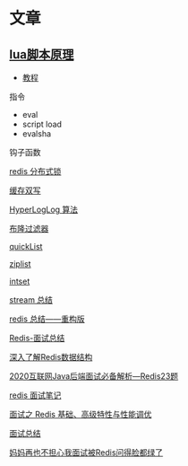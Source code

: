 # 文章

## [lua脚本原理](https://juejin.im/post/5bce7e9fe51d457a772bcfc6)
- [教程](https://redisbook.readthedocs.io/en/latest/feature/scripting.html)

指令
- eval
- script load
- evalsha

钩子函数

[redis 分布式锁](https://juejin.im/post/58b3a93c1b69e60058b49767)

[缓存双写](https://www.cnblogs.com/rjzheng/p/9041659.html)

[HyperLogLog 算法](https://juejin.im/post/5c7900bf518825407c7eafd0)

[布隆过滤器](https://juejin.im/post/5bc7446e5188255c791b3360)

[quickList](https://juejin.im/post/579222427db2a20054d8f884)

[ziplist](https://juejin.im/post/577ce6efa3413100619a2422)

[intset](https://juejin.im/post/58350d1a67f3560065e74bde)

[stream 总结](https://juejin.im/post/5b10ad586fb9a01e4072a520)

[redis 总结——重构版](https://mp.weixin.qq.com/s?__biz=Mzg2OTA0Njk0OA==&mid=2247484858&idx=1&sn=8e222ea6115e0b69cac91af14d2caf36&chksm=cea24a71f9d5c367148dccec3d5ddecf5ecd8ea096b5c5ec32f22080e66ac3c343e99151c9e0&token=1082669959&lang=zh_CN&scene=21#wechat_redirect)

[Redis-面试总结](https://liuyehcf.github.io/2017/08/03/Redis-%E9%9D%A2%E8%AF%95%E6%80%BB%E7%BB%93/)

[深入了解Redis数据结构](https://juejin.im/post/5d71d3bee51d453b5f1a04f1)

[2020互联网Java后端面试必备解析—Redis23题](https://juejin.im/post/5e68a1e951882549087db570)

[redis 面试笔记](https://mp.weixin.qq.com/s?__biz=Mzg2OTA0Njk0OA==&mid=2247486396&idx=1&sn=72417f3b8e21e878f64a4f10ddc10340&chksm=cea24477f9d5cd613a90e9472a76d55476461b4607c97311d04d38ea4fa073e2da021dbdd3ba&scene=126&sessionid=1584526169&key=4ca1847867d9f5d3036676a462b67f8ecfe78b21ea7b5f72fee09f11c89a66036401f62c75e4450d14990364272d3a7240af111ba215c61c86e7365fb1bb8b309548d41bf4423c7dac453f818ad432f5&ascene=1&uin=Mjc3NTcxMTIxMQ%3D%3D&devicetype=Windows+10&version=62080079&lang=zh_CN&exportkey=A72vxGbeSNYBP6SD1l%2BaMkA%3D&pass_ticket=KKGlupkcZESwmfA1l20P%2FrNK30btVpm9rX%2Be0BGW1NthXcMeyh1eUSLlUEzRNty2)

[面试之 Redis 基础、高级特性与性能调优](https://learnku.com/articles/25070)

[面试总结](https://www.jianshu.com/p/a61f012e84d5)
 
[妈妈再也不担心我面试被Redis问得脸都绿了](https://juejin.im/post/5e7b43945188255dda23d1e3)
